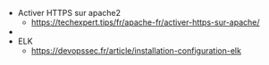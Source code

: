 - Activer HTTPS sur apache2
	- https://techexpert.tips/fr/apache-fr/activer-https-sur-apache/
-
- ELK
	- https://devopssec.fr/article/installation-configuration-elk